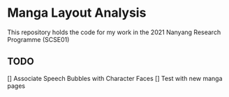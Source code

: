 # Manga Layout Analysis
This repository holds the code for my work in the 2021 Nanyang Research Programme (SCSE01)

## TODO
[] Associate Speech Bubbles with Character Faces
[] Test with new manga pages